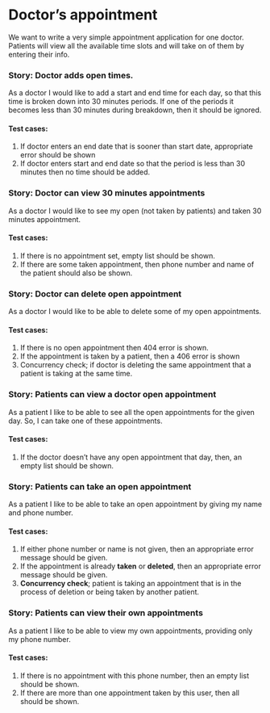# Doctor’s appointment
We want to write a very simple appointment application for one doctor. Patients will view all the available time slots and will take on of them by entering their info.

### Story: Doctor adds open times.
As a doctor I would like to add a start and end time for each day, so that this time is broken down into 30 minutes periods. If one of the periods it becomes less than 30 minutes during breakdown, then it should be ignored.

#### Test cases:
1. If doctor enters an end date that is sooner than start date, appropriate error should be shown
2. If doctor enters start and end date so that the period is less than 30 minutes then no time should be added.

### Story: Doctor can view 30 minutes appointments
As a doctor I would like to see my open (not taken by patients) and taken 30 minutes appointment.

#### Test cases:
1. If there is no appointment set, empty list should be shown.
2. If there are some taken appointment, then phone number and name of the patient should also be shown.

### Story: Doctor can delete open appointment
As a doctor I would like to be able to delete some of my open appointments.

#### Test cases:
1. If there is no open appointment then 404 error is shown.
2. If the appointment is taken by a patient, then a 406 error is shown
3. Concurrency check; if doctor is deleting the same appointment that a patient is taking at the same time.

### Story: Patients can view a doctor open appointment
As a patient I like to be able to see all the open appointments for the given day. So, I can take one of these appointments.

#### Test cases:
1. If the doctor doesn’t have any open appointment that day, then, an empty list should be shown.

### Story: Patients can take an open appointment
As a patient I like to be able to take an open appointment by giving my name and phone number.

#### Test cases:
1. If either phone number or name is not given, then an appropriate error message should be given.
2. If the appointment is already **taken** or **deleted**, then an appropriate error message should be given.
3. **Concurrency check**; patient is taking an appointment that is in the process of deletion or being taken by another patient.

### Story: Patients can view their own appointments
As a patient I like to be able to view my own appointments, providing only my phone number.

#### Test cases:
1. If there is no appointment with this phone number, then an empty list should be shown.
2. If there are more than one appointment taken by this user, then all should be shown.

